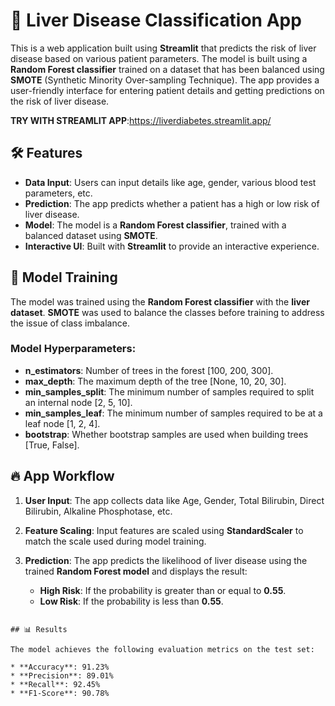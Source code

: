 # 🍷 Liver Disease Classification App

This is a web application built using **Streamlit** that predicts the risk of liver disease based on various patient parameters. The model is built using a **Random Forest classifier** trained on a dataset that has been balanced using **SMOTE** (Synthetic Minority Over-sampling Technique). The app provides a user-friendly interface for entering patient details and getting predictions on the risk of liver disease.

**TRY WITH STREAMLIT APP**:https://liverdiabetes.streamlit.app/

## 🛠️ Features

- **Data Input**: Users can input details like age, gender, various blood test parameters, etc.
- **Prediction**: The app predicts whether a patient has a high or low risk of liver disease.
- **Model**: The model is a **Random Forest classifier**, trained with a balanced dataset using **SMOTE**.
- **Interactive UI**: Built with **Streamlit** to provide an interactive experience.
  

## 🧠 Model Training

The model was trained using the **Random Forest classifier** with the **liver dataset**. **SMOTE** was used to balance the classes before training to address the issue of class imbalance.

### Model Hyperparameters:

* **n\_estimators**: Number of trees in the forest \[100, 200, 300].
* **max\_depth**: The maximum depth of the tree \[None, 10, 20, 30].
* **min\_samples\_split**: The minimum number of samples required to split an internal node \[2, 5, 10].
* **min\_samples\_leaf**: The minimum number of samples required to be at a leaf node \[1, 2, 4].
* **bootstrap**: Whether bootstrap samples are used when building trees \[True, False].

## 🔥 App Workflow

1. **User Input**: The app collects data like Age, Gender, Total Bilirubin, Direct Bilirubin, Alkaline Phosphotase, etc.
2. **Feature Scaling**: Input features are scaled using **StandardScaler** to match the scale used during model training.
3. **Prediction**: The app predicts the likelihood of liver disease using the trained **Random Forest model** and displays the result:

   * **High Risk**: If the probability is greater than or equal to **0.55**.
   * **Low Risk**: If the probability is less than **0.55**.


```

## 📊 Results

The model achieves the following evaluation metrics on the test set:

* **Accuracy**: 91.23%
* **Precision**: 89.01%
* **Recall**: 92.45%
* **F1-Score**: 90.78%

```

